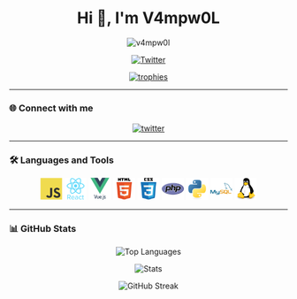 <h1 align="center">Hi 👋, I'm V4mpw0L</h1>
<p align="center">
  <img src="https://komarev.com/ghpvc/?username=v4mpw0l&label=Profile%20views&color=0e75b6&style=flat" alt="v4mpw0l" />
</p>

<p align="center">
  <a href="https://twitter.com/v4mpw0l" target="_blank">
    <img src="https://img.shields.io/twitter/follow/v4mpw0l?logo=twitter&style=for-the-badge" alt="Twitter" />
  </a>
</p>

<p align="center">
  <a href="https://github.com/ryo-ma/github-profile-trophy">
    <img src="https://github-profile-trophy.vercel.app/?username=v4mpw0l&theme=darkhub&row=2&margin-w=10&margin-h=10" alt="trophies" />
  </a>
</p>

---

### 🌐 Connect with me
<p align="center">
  <a href="https://twitter.com/v4mpw0l" target="blank">
    <img align="center" src="https://raw.githubusercontent.com/rahuldkjain/github-profile-readme-generator/master/src/images/icons/Social/twitter.svg" alt="twitter" height="30" width="40" />
  </a>
</p>

---

### 🛠️ Languages and Tools
<p align="center">
  <a href="#"><img src="https://raw.githubusercontent.com/devicons/devicon/master/icons/javascript/javascript-original.svg" width="40" /></a>
  <a href="#"><img src="https://raw.githubusercontent.com/devicons/devicon/master/icons/react/react-original-wordmark.svg" width="40" /></a>
  <a href="#"><img src="https://raw.githubusercontent.com/devicons/devicon/master/icons/vuejs/vuejs-original-wordmark.svg" width="40" /></a>
  <a href="#"><img src="https://raw.githubusercontent.com/devicons/devicon/master/icons/html5/html5-original-wordmark.svg" width="40" /></a>
  <a href="#"><img src="https://raw.githubusercontent.com/devicons/devicon/master/icons/css3/css3-original-wordmark.svg" width="40" /></a>
  <a href="#"><img src="https://raw.githubusercontent.com/devicons/devicon/master/icons/php/php-original.svg" width="40" /></a>
  <a href="#"><img src="https://raw.githubusercontent.com/devicons/devicon/master/icons/python/python-original.svg" width="40" /></a>
  <a href="#"><img src="https://raw.githubusercontent.com/devicons/devicon/master/icons/mysql/mysql-original-wordmark.svg" width="40" /></a>
  <a href="#"><img src="https://raw.githubusercontent.com/devicons/devicon/master/icons/linux/linux-original.svg" width="40" /></a>
</p>

---

### 📊 GitHub Stats

<p align="center">
  <img src="https://github-readme-stats.vercel.app/api/top-langs/?username=v4mpw0l&layout=compact&theme=tokyonight" alt="Top Languages" />
</p>

<p align="center">
  <img src="https://github-readme-stats.vercel.app/api?username=v4mpw0l&show_icons=true&theme=tokyonight" alt="Stats" />
</p>

<p align="center">
  <img src="https://github-readme-streak-stats.herokuapp.com?user=v4mpw0l&theme=tokyonight" alt="GitHub Streak" />
</p>
